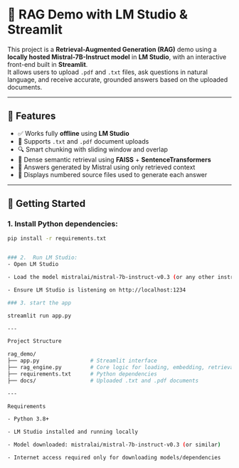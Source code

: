 # 🧠 RAG Demo with LM Studio & Streamlit

This project is a **Retrieval-Augmented Generation (RAG)** demo using a **locally hosted Mistral-7B-Instruct model** in **LM Studio**, with an interactive front-end built in **Streamlit**.  
It allows users to upload `.pdf` and `.txt` files, ask questions in natural language, and receive accurate, grounded answers based on the uploaded documents.

---

## 🎯 Features

- ✅ Works fully **offline** using **LM Studio**
- 📄 Supports `.txt` and `.pdf` document uploads
- 🔍 Smart chunking with sliding window and overlap
- 🧠 Dense semantic retrieval using **FAISS** + **SentenceTransformers**
- 🤖 Answers generated by Mistral using only retrieved context
- 🔎 Displays numbered source files used to generate each answer

---

## 🚀 Getting Started

### 1. Install Python dependencies:

```bash
pip install -r requirements.txt


### 2.  Run LM Studio:
- Open LM Studio

- Load the model mistralai/mistral-7b-instruct-v0.3 (or any other instruct-compatible model)

- Ensure LM Studio is listening on http://localhost:1234

### 3. start the app

streamlit run app.py

---

Project Structure

rag_demo/
├── app.py                # Streamlit interface
├── rag_engine.py         # Core logic for loading, embedding, retrieval, generation
├── requirements.txt      # Python dependencies
├── docs/                 # Uploaded .txt and .pdf documents

---

Requirements

- Python 3.8+

- LM Studio installed and running locally

- Model downloaded: mistralai/mistral-7b-instruct-v0.3 (or similar)

- Internet access required only for downloading models/dependencies

